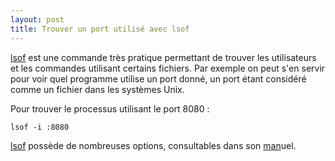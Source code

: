 ```yaml
---
layout: post
title: Trouver un port utilisé avec lsof
---
```


[lsof] est une commande très pratique permettant de trouver les utilisateurs et les commandes utilisant certains fichiers. Par exemple on peut s'en servir pour voir quel programme utilise un port donné, un port étant considéré comme un fichier dans les systèmes Unix.

Pour trouver le processus utilisant le port 8080 :

    lsof -i :8080

[lsof] possède de nombreuses options, consultables dans son [man]uel.

[lsof]: https://fr.wikipedia.org/wiki/Lsof
[man]: https://man.cx/lsof
